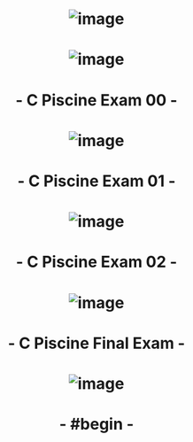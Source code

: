 # <p align="center"> ![image](https://github.com/ChrstphrChevalier/42Pool/assets/146819291/1d1c46c0-6463-4738-9252-c6252ae00aea) </p>

# <p align="center"> ![image](https://github.com/ChrstphrChevalier/42Lausanne/assets/146819291/0c37f116-6829-4b34-8f98-42f265bf61aa) </p>

# <p align="center"> - C Piscine Exam 00 - </p>

# <p align="center"> ![image](https://github.com/ChrstphrChevalier/42Lausanne/assets/146819291/1e9775d9-b92b-4eaf-941c-a6b4659267d7) </p>

# <p align="center"> - C Piscine Exam 01 - </p>

# <p align="center"> ![image](https://github.com/ChrstphrChevalier/42Lausanne/assets/146819291/dfe41a09-bf81-4927-b4d7-e6fddfb3f1fc) </p>

# <p align="center"> - C Piscine Exam 02 - </p>

# <p align="center"> ![image](https://github.com/ChrstphrChevalier/42Lausanne/assets/146819291/1cb374a7-99ab-4267-958b-5e4ecef78eb4) </p>

# <p align="center"> - C Piscine Final Exam - </p>

# <p align="center"> ![image](https://github.com/ChrstphrChevalier/42Lausanne/assets/146819291/66759d4a-4c93-4ece-9c41-9e0cec1478ae) </p>

# <p align="center"> - #begin - </p>
